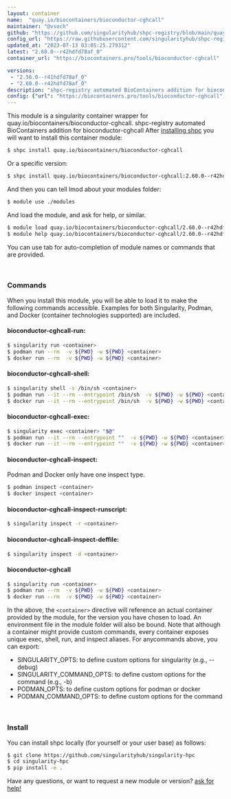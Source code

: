 ```yaml
---
layout: container
name:  "quay.io/biocontainers/bioconductor-cghcall"
maintainer: "@vsoch"
github: "https://github.com/singularityhub/shpc-registry/blob/main/quay.io/biocontainers/bioconductor-cghcall/container.yaml"
config_url: "https://raw.githubusercontent.com/singularityhub/shpc-registry/main/quay.io/biocontainers/bioconductor-cghcall/container.yaml"
updated_at: "2023-07-13 03:05:25.279312"
latest: "2.60.0--r42hdfd78af_0"
container_url: "https://biocontainers.pro/tools/bioconductor-cghcall"

versions:
 - "2.56.0--r41hdfd78af_0"
 - "2.60.0--r42hdfd78af_0"
description: "shpc-registry automated BioContainers addition for bioconductor-cghcall"
config: {"url": "https://biocontainers.pro/tools/bioconductor-cghcall", "maintainer": "@vsoch", "description": "shpc-registry automated BioContainers addition for bioconductor-cghcall", "latest": {"2.60.0--r42hdfd78af_0": "sha256:66bec1d88f37f8a1d6b155938fa60319f41b077c5f70a5ebc9f49808d77a8d5c"}, "tags": {"2.56.0--r41hdfd78af_0": "sha256:f42f60a56d1a997c248082dd5f4ff7458afa8b826f76b58360e4f05d540d0a60", "2.60.0--r42hdfd78af_0": "sha256:66bec1d88f37f8a1d6b155938fa60319f41b077c5f70a5ebc9f49808d77a8d5c"}, "docker": "quay.io/biocontainers/bioconductor-cghcall"}
---
```


This module is a singularity container wrapper for quay.io/biocontainers/bioconductor-cghcall.
shpc-registry automated BioContainers addition for bioconductor-cghcall
After [installing shpc](#install) you will want to install this container module:


```bash
$ shpc install quay.io/biocontainers/bioconductor-cghcall
```

Or a specific version:

```bash
$ shpc install quay.io/biocontainers/bioconductor-cghcall:2.60.0--r42hdfd78af_0
```

And then you can tell lmod about your modules folder:

```bash
$ module use ./modules
```

And load the module, and ask for help, or similar.

```bash
$ module load quay.io/biocontainers/bioconductor-cghcall/2.60.0--r42hdfd78af_0
$ module help quay.io/biocontainers/bioconductor-cghcall/2.60.0--r42hdfd78af_0
```

You can use tab for auto-completion of module names or commands that are provided.

<br>

### Commands

When you install this module, you will be able to load it to make the following commands accessible.
Examples for both Singularity, Podman, and Docker (container technologies supported) are included.

#### bioconductor-cghcall-run:

```bash
$ singularity run <container>
$ podman run --rm  -v ${PWD} -w ${PWD} <container>
$ docker run --rm  -v ${PWD} -w ${PWD} <container>
```

#### bioconductor-cghcall-shell:

```bash
$ singularity shell -s /bin/sh <container>
$ podman run --it --rm --entrypoint /bin/sh  -v ${PWD} -w ${PWD} <container>
$ docker run --it --rm --entrypoint /bin/sh  -v ${PWD} -w ${PWD} <container>
```

#### bioconductor-cghcall-exec:

```bash
$ singularity exec <container> "$@"
$ podman run --it --rm --entrypoint ""  -v ${PWD} -w ${PWD} <container> "$@"
$ docker run --it --rm --entrypoint ""  -v ${PWD} -w ${PWD} <container> "$@"
```

#### bioconductor-cghcall-inspect:

Podman and Docker only have one inspect type.

```bash
$ podman inspect <container>
$ docker inspect <container>
```

#### bioconductor-cghcall-inspect-runscript:

```bash
$ singularity inspect -r <container>
```

#### bioconductor-cghcall-inspect-deffile:

```bash
$ singularity inspect -d <container>
```



#### bioconductor-cghcall

```bash
$ singularity run <container>
$ podman run --rm  -v ${PWD} -w ${PWD} <container>
$ docker run --rm  -v ${PWD} -w ${PWD} <container>
```


In the above, the `<container>` directive will reference an actual container provided
by the module, for the version you have chosen to load. An environment file in the
module folder will also be bound. Note that although a container
might provide custom commands, every container exposes unique exec, shell, run, and
inspect aliases. For anycommands above, you can export:

 - SINGULARITY_OPTS: to define custom options for singularity (e.g., --debug)
 - SINGULARITY_COMMAND_OPTS: to define custom options for the command (e.g., -b)
 - PODMAN_OPTS: to define custom options for podman or docker
 - PODMAN_COMMAND_OPTS: to define custom options for the command

<br>

### Install

You can install shpc locally (for yourself or your user base) as follows:

```bash
$ git clone https://github.com/singularityhub/singularity-hpc
$ cd singularity-hpc
$ pip install -e .
```

Have any questions, or want to request a new module or version? [ask for help!](https://github.com/singularityhub/singularity-hpc/issues)